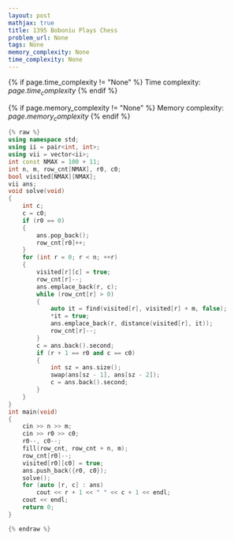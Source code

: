 ```yaml
---
layout: post
mathjax: true
title: 1395 Boboniu Plays Chess
problem_url: None
tags: None
memory_complexity: None
time_complexity: None
---
```




{% if page.time_complexity != "None" %}
Time complexity: ${{ page.time_complexity }}$
{% endif %}

{% if page.memory_complexity != "None" %}
Memory complexity: ${{ page.memory_complexity }}$
{% endif %}

```cpp
{% raw %}
using namespace std;
using ii = pair<int, int>;
using vii = vector<ii>;
int const NMAX = 100 + 11;
int n, m, row_cnt[NMAX], r0, c0;
bool visited[NMAX][NMAX];
vii ans;
void solve(void)
{
    int c;
    c = c0;
    if (r0 == 0)
    {
        ans.pop_back();
        row_cnt[r0]++;
    }
    for (int r = 0; r < n; ++r)
    {
        visited[r][c] = true;
        row_cnt[r]--;
        ans.emplace_back(r, c);
        while (row_cnt[r] > 0)
        {
            auto it = find(visited[r], visited[r] + m, false);
            *it = true;
            ans.emplace_back(r, distance(visited[r], it));
            row_cnt[r]--;
        }
        c = ans.back().second;
        if (r + 1 == r0 and c == c0)
        {
            int sz = ans.size();
            swap(ans[sz - 1], ans[sz - 2]);
            c = ans.back().second;
        }
    }
}
int main(void)
{
    cin >> n >> m;
    cin >> r0 >> c0;
    r0--, c0--;
    fill(row_cnt, row_cnt + n, m);
    row_cnt[r0]--;
    visited[r0][c0] = true;
    ans.push_back({r0, c0});
    solve();
    for (auto [r, c] : ans)
        cout << r + 1 << " " << c + 1 << endl;
    cout << endl;
    return 0;
}

{% endraw %}
```